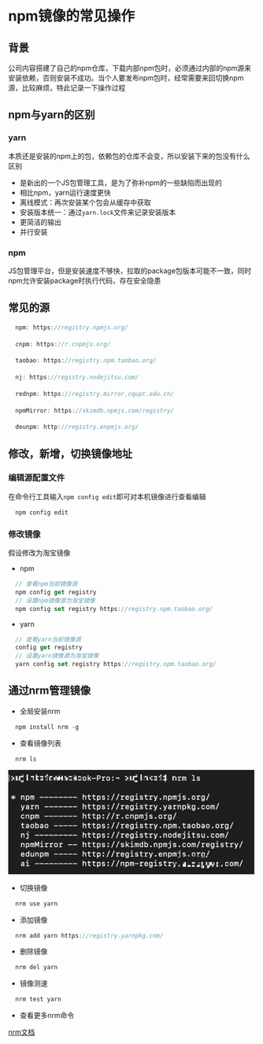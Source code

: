 # npm镜像的常见操作

## 背景

公司内容搭建了自己的npm仓库，下载内部npm包时，必须通过内部的npm源来安装依赖，否则安装不成功。当个人要发布npm包时，经常需要来回切换npm源，比较麻烦，特此记录一下操作过程

## npm与yarn的区别

### yarn

本质还是安装的npm上的包，依赖包的仓库不会变，所以安装下来的包没有什么区别

- 是新出的一个JS包管理工具，是为了弥补npm的一些缺陷而出现的
- 相比npm，yarn运行速度更快
- 离线模式：再次安装某个包会从缓存中获取
- 安装版本统一：通过`yarn.lock`文件来记录安装版本
- 更简洁的输出
- 并行安装

### npm

JS包管理平台，但是安装速度不够快，拉取的package包版本可能不一致，同时npm允许安装package时执行代码，存在安全隐患

## 常见的源

```javascript
  npm: https://registry.npmjs.org/

  cnpm: https://r.cnpmjs.org/

  taobao: https://registry.npm.taobao.org/

  nj: https://registry.nodejitsu.com/

  rednpm: https://registry.mirror.cqupt.edu.cn/

  npmMirror: https://skimdb.npmjs.com/registry/

  deunpm: http://registry.enpmjs.org/
```

## 修改，新增，切换镜像地址

### 编辑源配置文件

在命令行工具输入`npm config edit`即可对本机镜像进行查看编辑

```javascript
  npm config edit
```

### 修改镜像

假设修改为淘宝镜像

- npm

```javascript
  // 查看npm当前镜像源
  npm config get registry
  // 设置npm镜像源为淘宝镜像
  npm config set registry https://registry.npm.taobao.org/
```

- yarn

```javascript
  // 查看yarn当前镜像源
  config get registry
  // 设置yarn镜像源为淘宝镜像
  yarn config set registry https://registry.npm.taobao.org/
```

## 通过nrm管理镜像

- 全局安装nrm

```javascript
  npm install nrm -g
```

- 查看镜像列表

```javascript
  nrm ls
```

<img src='./image/01.jpg' width='500' />

- 切换镜像

```javascript
  nrm use yarn
```

- 添加镜像

```javascript
  nrm add yarn https://registry.yarnpkg.com/
```

- 删除镜像

```javascript
  nrm del yarn
```

- 镜像测速

```javascript
  nrm test yarn
```

- 查看更多nrm命令

[nrm文档](https://www.npmjs.com/package/nrm)
